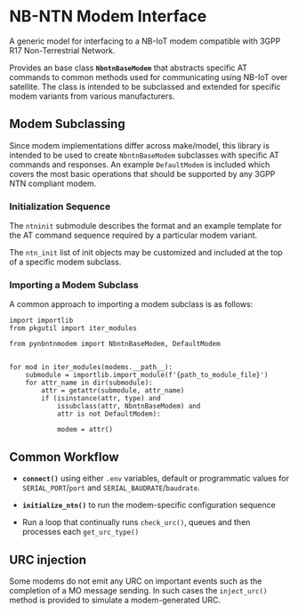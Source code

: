 # NB-NTN Modem Interface

A generic model for interfacing to a NB-IoT modem compatible with 3GPP R17
Non-Terrestrial Network.

Provides an base class **`NbntnBaseModem`** that abstracts specific AT commands
to common methods used for communicating using NB-IoT over satellite.
The class is intended to be subclassed and extended for specific modem variants
from various manufacturers.

## Modem Subclassing

Since modem implementations differ across make/model, this library is intended
to be used to create `NbntnBaseModem` subclasses with specific AT commands and
responses. An example `DefaultModem` is included which covers the most basic
operations that should be supported by any 3GPP NTN compliant modem.

### Initialization Sequence

The `ntninit` submodule describes the format and an example template for the
AT command sequence required by a particular modem variant.

The `ntn_init` list of init objects may be customized and included at the top of 
a specific modem subclass.

### Importing a Modem Subclass

A common approach to importing a modem subclass is as follows:
```
import importlib
from pkgutil import iter_modules

from pynbntnmodem import NbntnBaseModem, DefaultModem


for mod in iter_modules(modems.__path__):
    submodule = importlib.import_module(f'{path_to_module_file}')
    for attr_name in dir(submodule):
        attr = getattr(submodule, attr_name)
        if (isinstance(attr, type) and
            issubclass(attr, NbntnBaseModem) and
            attr is not DefaultModem):
            
            modem = attr()
```

## Common Workflow

* **`connect()`** using either `.env` variables, default or programmatic values
for `SERIAL_PORT`/`port` and `SERIAL_BAUDRATE`/`baudrate`.

* **`initialize_ntn()`** to run the modem-specific configuration sequence

* Run a loop that continually runs `check_urc()`, queues and then processes
each `get_urc_type()`

## URC injection

Some modems do not emit any URC on important events such as the completion of
a MO message sending. In such cases the `inject_urc()` method is provided to
simulate a modem-generated URC.